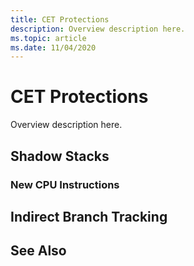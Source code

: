 ```yaml
---
title: CET Protections
description: Overview description here.
ms.topic: article
ms.date: 11/04/2020
---
```


# CET Protections

Overview description here.

## Shadow Stacks


### New CPU Instructions


## Indirect Branch Tracking


## See Also